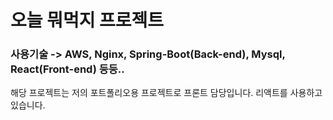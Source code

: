 <h1> 오늘 뭐먹지 프로젝트 </h1>


<h3>사용기술 -> AWS, Nginx, Spring-Boot(Back-end), Mysql, React(Front-end) 등등..</h3>


<p>해당 프로젝트는 저의 포트폴리오용 프로젝트로 프론트 담당입니다. 리액트를 사용하고있습니다.</p>